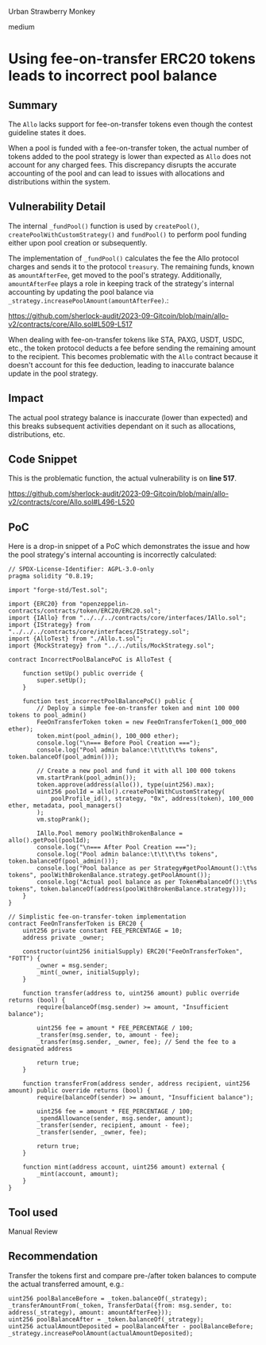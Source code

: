 Urban Strawberry Monkey

medium

# Using fee-on-transfer ERC20 tokens leads to incorrect pool balance
## Summary
The `Allo` lacks support for fee-on-transfer tokens even though the contest guideline states it does.

When a pool is funded with a fee-on-transfer token, the actual number of tokens added to the pool strategy is lower than expected as `Allo` does not account for any charged fees. This discrepancy disrupts the accurate accounting of the pool and can lead to issues with allocations and distributions within the system.

## Vulnerability Detail
The internal `_fundPool()` function is used by `createPool()`, `createPoolWithCustomStrategy()` and `fundPool()` to perform pool funding either upon pool creation or subsequently.

The implementation of `_fundPool()` calculates the fee the Allo protocol charges and sends it to the protocol `treasury`. The remaining funds, known as `amountAfterFee`, get moved to the pool's strategy. Additionally, `amountAfterFee` plays a role in keeping track of the strategy's internal accounting by updating the pool balance via `_strategy.increasePoolAmount(amountAfterFee)`.:

https://github.com/sherlock-audit/2023-09-Gitcoin/blob/main/allo-v2/contracts/core/Allo.sol#L509-L517

When dealing with fee-on-transfer tokens like STA, PAXG, USDT, USDC, etc., the token protocol deducts a fee before sending the remaining amount to the recipient. This becomes problematic with the `Allo` contract because it doesn't account for this fee deduction, leading to inaccurate balance update in the pool strategy.

## Impact
The actual pool strategy balance is inaccurate (lower than expected) and this breaks subsequent activities dependant on it such as allocations, distributions, etc.

## Code Snippet
This is the problematic function, the actual vulnerability is on **line 517**.

https://github.com/sherlock-audit/2023-09-Gitcoin/blob/main/allo-v2/contracts/core/Allo.sol#L496-L520

## PoC
Here is a drop-in snippet of a PoC which demonstrates the issue and how the pool strategy's internal accounting is incorrectly calculated:

```solidity
// SPDX-License-Identifier: AGPL-3.0-only
pragma solidity ^0.8.19;

import "forge-std/Test.sol";

import {ERC20} from "openzeppelin-contracts/contracts/token/ERC20/ERC20.sol";
import {IAllo} from "../../../contracts/core/interfaces/IAllo.sol";
import {IStrategy} from "../../../contracts/core/interfaces/IStrategy.sol";
import {AlloTest} from "./Allo.t.sol";
import {MockStrategy} from "../../utils/MockStrategy.sol";

contract IncorrectPoolBalancePoC is AlloTest {

    function setUp() public override {
        super.setUp();
    }

    function test_incorrectPoolBalancePoC() public {
        // Deploy a simple fee-on-transfer token and mint 100 000 tokens to pool_admin()
        FeeOnTransferToken token = new FeeOnTransferToken(1_000_000 ether);
        token.mint(pool_admin(), 100_000 ether);
        console.log("\n=== Before Pool Creation ===");
        console.log("Pool admin balance:\t\t\t\t%s tokens", token.balanceOf(pool_admin()));
        
        // Create a new pool and fund it with all 100 000 tokens
        vm.startPrank(pool_admin());
        token.approve(address(allo()), type(uint256).max);
        uint256 poolId = allo().createPoolWithCustomStrategy(
            poolProfile_id(), strategy, "0x", address(token), 100_000 ether, metadata, pool_managers()
        );
        vm.stopPrank();

        IAllo.Pool memory poolWithBrokenBalance = allo().getPool(poolId);
        console.log("\n=== After Pool Creation ===");
        console.log("Pool admin balance:\t\t\t\t%s tokens", token.balanceOf(pool_admin()));
        console.log("Pool balance as per Strategy#getPoolAmount():\t%s tokens", poolWithBrokenBalance.strategy.getPoolAmount());
        console.log("Actual pool balance as per Token#balanceOf():\t%s tokens", token.balanceOf(address(poolWithBrokenBalance.strategy)));
    }
}

// Simplistic fee-on-transfer-token implementation
contract FeeOnTransferToken is ERC20 {
    uint256 private constant FEE_PERCENTAGE = 10;
    address private _owner;

    constructor(uint256 initialSupply) ERC20("FeeOnTransferToken", "FOTT") {
        _owner = msg.sender;
        _mint(_owner, initialSupply);
    }

    function transfer(address to, uint256 amount) public override returns (bool) {
        require(balanceOf(msg.sender) >= amount, "Insufficient balance");

        uint256 fee = amount * FEE_PERCENTAGE / 100;
        _transfer(msg.sender, to, amount - fee);
        _transfer(msg.sender, _owner, fee); // Send the fee to a designated address

        return true;
    }

    function transferFrom(address sender, address recipient, uint256 amount) public override returns (bool) {
        require(balanceOf(sender) >= amount, "Insufficient balance");

        uint256 fee = amount * FEE_PERCENTAGE / 100;
        _spendAllowance(sender, msg.sender, amount);
        _transfer(sender, recipient, amount - fee);
        _transfer(sender, _owner, fee);

        return true;
    }

    function mint(address account, uint256 amount) external {
        _mint(account, amount);
    }
}
```

## Tool used

Manual Review

## Recommendation

Transfer the tokens first and compare pre-/after token balances to compute the actual transferred amount, e.g.:
```solidity
uint256 poolBalanceBefore = _token.balanceOf(_strategy);
_transferAmountFrom(_token, TransferData({from: msg.sender, to: address(_strategy), amount: amountAfterFee})); 
uint256 poolBalanceAfter = _token.balanceOf(_strategy);
uint256 actualAmountDeposited = poolBalanceAfter - poolBalanceBefore;
_strategy.increasePoolAmount(actualAmountDeposited); 
```